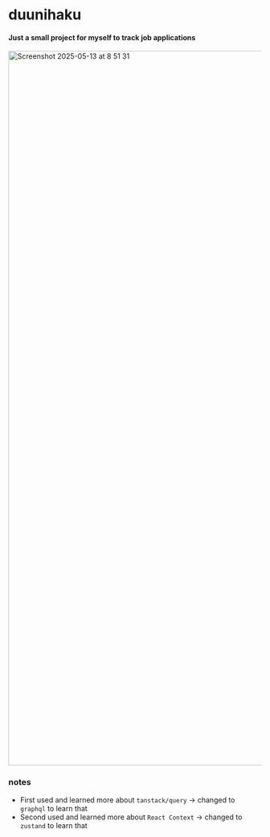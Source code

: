 # duunihaku
<h4>Just a small project for myself to track job applications</h4>
<img width="1422" alt="Screenshot 2025-05-13 at 8 51 31" src="https://github.com/user-attachments/assets/444629ea-d30b-4946-8cd5-11250c157334" />


### notes
- First used and learned more about `tanstack/query` -> changed to `graphql` to learn that
- Second used and learned more about `React Context` -> changed to `zustand` to learn that
